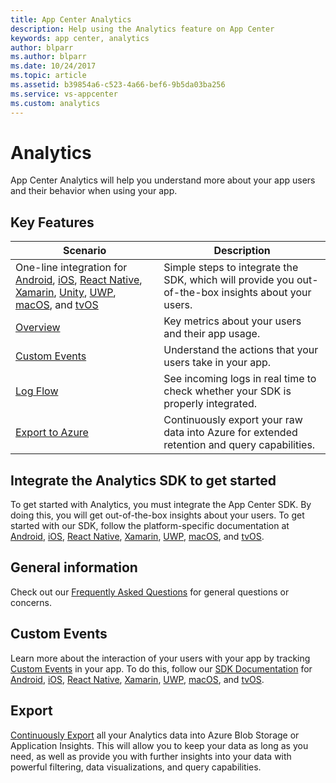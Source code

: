```yaml
---
title: App Center Analytics
description: Help using the Analytics feature on App Center
keywords: app center, analytics
author: blparr
ms.author: blparr
ms.date: 10/24/2017
ms.topic: article
ms.assetid: b39854a6-c523-4a66-bef6-9b5da03ba256
ms.service: vs-appcenter
ms.custom: analytics
---
```


# Analytics

App Center Analytics will help you understand more about your app users and their behavior when using your app.

## Key Features

| Scenario | Description |
|--|--|
| One-line integration for [Android](~/sdk/getting-started/android.md), [iOS](~/sdk/getting-started/ios.md), [React Native](~/sdk/getting-started/react-native.md), [Xamarin](~/sdk/getting-started/xamarin.md), [Unity](~/sdk/getting-started/unity.md), [UWP](~/sdk/getting-started/uwp.md), [macOS](~/sdk/getting-started/macos.md), and [tvOS](~/sdk/getting-started/tvos.md) | Simple steps to integrate the SDK, which will provide you out-of-the-box insights about your users.|
| [Overview](~/analytics/overview.md) | Key metrics about your users and their app usage.|
| [Custom Events](~/analytics/event-metrics.md)| Understand the actions that your users take in your app.|
| [Log Flow](~/analytics/log-flow.md)| See incoming logs in real time to check whether your SDK is properly integrated.|
| [Export to Azure](~/analytics/export.md)| Continuously export your raw data into Azure for extended retention and query capabilities.|

## Integrate the Analytics SDK to get started

To get started with Analytics, you must integrate the App Center SDK. By doing this, you will get out-of-the-box insights about your users.
To get started with our SDK, follow the platform-specific documentation at [Android](~/sdk/getting-started/android.md), [iOS](~/sdk/getting-started/ios.md), [React Native](~/sdk/getting-started/react-native.md), [Xamarin](~/sdk/getting-started/xamarin.md), [UWP](~/sdk/getting-started/uwp.md), [macOS](~/sdk/getting-started/macos.md), and [tvOS](~/sdk/getting-started/tvos.md).

## General information

Check out our [Frequently Asked Questions](~/analytics/faq.md) for general questions or concerns.

## Custom Events

Learn more about the interaction of your users with your app by tracking [Custom Events](~/analytics/event-metrics.md) in your app. To do this, follow our [SDK Documentation](~/sdk/index.md) for [Android](~/sdk/analytics/android.md), [iOS](~/sdk/analytics/ios.md), [React Native](~/sdk/analytics/react-native.md), [Xamarin](~/sdk/analytics/xamarin.md), [UWP](~/sdk/analytics/uwp.md), [macOS](~/sdk/analytics/macos.md), and [tvOS](~/sdk/analytics/tvos.md).

## Export

[Continuously Export](~/analytics/export.md) all your Analytics data into Azure Blob Storage or Application Insights. This will allow you to keep your data as long as you need, as well as provide you with further insights into your data with powerful filtering, data visualizations, and query capabilities.
